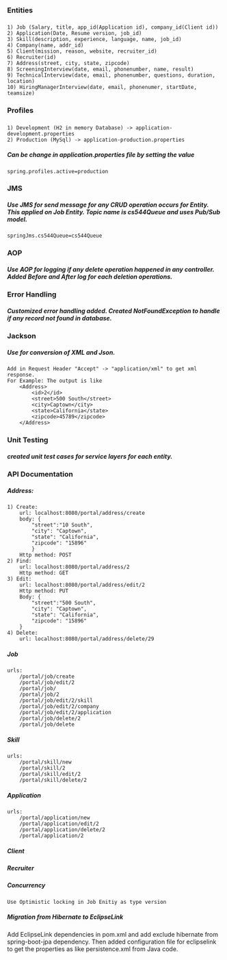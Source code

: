 ### Entities

##### 
    1) Job (Salary, title, app_id(Application id), company_id(Client id))
    2) Application(Date, Resume version, job_id)
    3) Skill(description, experience, language, name, job_id)
    4) Company(name, addr_id)
    5) Client(mission, reason, website, recruiter_id)
    6) Recruiter(id)
    7) Address(street, city, state, zipcode)
    8) ScreeningInterview(date, email, phonenumber, name, result)
    9) TechnicalInterview(date, email, phonenumber, questions, duration, location)
    10) HiringManagerInterview(date, email, phonenumer, startDate, teamsize)

### Profiles

#####
    1) Development (H2 in memory Database) -> application-development.properties 
    2) Production (MySql) -> application-production.properties 

##### Can be change in application.properties file by setting the value 
    spring.profiles.active=production

### JMS

##### Use JMS for send message for any CRUD operation occurs for Entity. This applied on Job Entity. Topic name is cs544Queue and uses Pub/Sub model.
    springJms.cs544Queue=cs544Queue

### AOP

##### Use AOP for logging if any delete operation happened in any controller. Added Before and After log for each deletion operations.

### Error Handling

##### Customized error handling added. Created NotFoundException to handle if any record not found in database.

### Jackson 

##### Use for conversion of XML and Json. 
    Add in Request Header "Accept" -> "application/xml" to get xml response.
    For Example: The output is like 
        <Address>
            <id>2</id>
            <street>500 South</street>
            <city>Captown</city>
            <state>California</state>
            <zipcode>45789</zipcode>
        </Address>

### Unit Testing

##### created unit test cases for service layers for each entity.

### API Documentation

##### Address: 
    1) Create: 
        url: localhost:8080/portal/address/create 
        body: {
            "street":"10 South",
            "city": "Captown",
            "state": "California",
            "zipcode": "15896"
            }
        Http method: POST
    2) Find: 
        url: localhost:8080/portal/address/2
        Http method: GET
    3) Edit: 
        url: localhost:8080/portal/address/edit/2
        Http method: PUT
        Body: {
            "street":"500 South",
            "city": "Captown",
            "state": "California",
            "zipcode": "15896"
        }
    4) Delete:
        url: localhost:8080/portal/address/delete/29

##### Job
    urls: 
        /portal/job/create
        /portal/job/edit/2
        /portal/job/
        /portal/job/2
        /portal/job/edit/2/skill
        /portal/job/edit/2/company
        /portal/job/edit/2/application
        /portal/job/delete/2
        /portal/job/delete

##### Skill
    urls:
        /portal/skill/new
        /portal/skill/2
        /portal/skill/edit/2
        /portal/skill/delete/2

##### Application
    urls: 
        /portal/application/new
        /portal/application/edit/2
        /portal/application/delete/2
        /portal/application/2

##### Client

##### Recruiter

##### Concurrency

    Use Optimistic locking in Job Enitiy as type version

##### Migration from Hibernate to EclipseLink

Add EclipseLink dependencies in pom.xml and add exclude hibernate from spring-boot-jpa dependency. 
Then added configuration file for eclipselink to get the properties as like persistence.xml from Java code. 